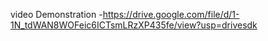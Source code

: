 video Demonstration -https://drive.google.com/file/d/1-1N_tdWAN8WOFeic6ICTsmLRzXP435fe/view?usp=drivesdk

